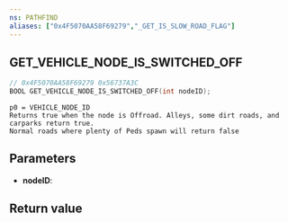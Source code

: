 ```yaml
---
ns: PATHFIND
aliases: ["0x4F5070AA58F69279","_GET_IS_SLOW_ROAD_FLAG"]
---
```

## GET_VEHICLE_NODE_IS_SWITCHED_OFF

```c
// 0x4F5070AA58F69279 0x56737A3C
BOOL GET_VEHICLE_NODE_IS_SWITCHED_OFF(int nodeID);
```

```
p0 = VEHICLE_NODE_ID  
Returns true when the node is Offroad. Alleys, some dirt roads, and carparks return true.  
Normal roads where plenty of Peds spawn will return false  
```

## Parameters
* **nodeID**: 

## Return value
